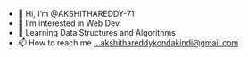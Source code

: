 - 👋 Hi, I’m @AKSHITHAREDDY-71
- 👀 I’m interested in Web Dev.
- 🌱 Learning Data Structures and Algorithms
- 📫 How to reach me ...akshithareddykondakindi@gmail.com

<!---
AKSHITHAREDDY-71/AKSHITHAREDDY-71 is a ✨ special ✨ repository because its `README.md` (this file) appears on your GitHub profile.
You can click the Preview link to take a look at your changes.
--->
